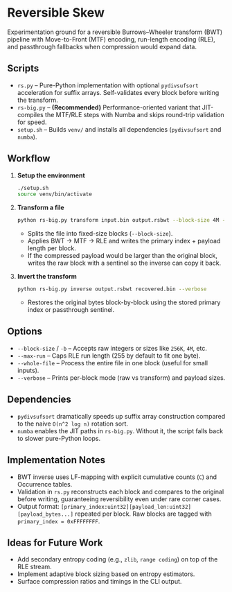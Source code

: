 # Reversible Skew
Experimentation ground for a reversible Burrows–Wheeler transform (BWT) pipeline with Move-to-Front (MTF) encoding, run-length encoding (RLE), and passthrough fallbacks when compression would expand data.

## Scripts

- `rs.py` – Pure-Python implementation with optional `pydivsufsort` acceleration for suffix arrays. Self-validates every block before writing the transform.
- `rs-big.py` – **(Recommended)** Performance-oriented variant that JIT-compiles the MTF/RLE steps with Numba and skips round-trip validation for speed.
- `setup.sh` – Builds `venv/` and installs all dependencies (`pydivsufsort` and `numba`).

## Workflow

1. **Setup the environment**
   ```bash
   ./setup.sh
   source venv/bin/activate
   ```

2. **Transform a file**
   ```bash
   python rs-big.py transform input.bin output.rsbwt --block-size 4M --max-run 255 --verbose
   ```
   - Splits the file into fixed-size blocks (`--block-size`).
   - Applies BWT → MTF → RLE and writes the primary index + payload length per block.
   - If the compressed payload would be larger than the original block, writes the raw block with a sentinel so the inverse can copy it back.

3. **Invert the transform**
   ```bash
   python rs-big.py inverse output.rsbwt recovered.bin --verbose
   ```
   - Restores the original bytes block-by-block using the stored primary index or passthrough sentinel.

## Options

- `--block-size` / `-b` – Accepts raw integers or sizes like `256K`, `4M`, etc.
- `--max-run` – Caps RLE run length (255 by default to fit one byte).
- `--whole-file` – Process the entire file in one block (useful for small inputs).
- `--verbose` – Prints per-block mode (raw vs transform) and payload sizes.

## Dependencies

- `pydivsufsort` dramatically speeds up suffix array construction compared to the naive `O(n^2 log n)` rotation sort.
- `numba` enables the JIT paths in `rs-big.py`. Without it, the script falls back to slower pure-Python loops.

## Implementation Notes

- BWT inverse uses LF-mapping with explicit cumulative counts (`C`) and Occurrence tables.
- Validation in `rs.py` reconstructs each block and compares to the original before writing, guaranteeing reversibility even under rare corner cases.
- Output format: `[primary_index:uint32][payload_len:uint32][payload_bytes...]` repeated per block. Raw blocks are tagged with `primary_index = 0xFFFFFFFF`.

## Ideas for Future Work

- Add secondary entropy coding (e.g., `zlib`, `range coding`) on top of the RLE stream.
- Implement adaptive block sizing based on entropy estimators.
- Surface compression ratios and timings in the CLI output.
